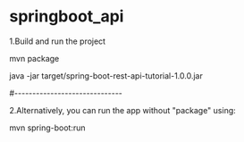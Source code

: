 # springboot_api

1.Build and run the project

mvn package

java -jar target/spring-boot-rest-api-tutorial-1.0.0.jar

#------------------------------

2.Alternatively, you can run the app without "package" using:

mvn spring-boot:run
